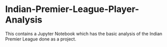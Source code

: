# Indian-Premier-League-Player-Analysis

This contains a Jupyter Notebook which has the basic analysis of the Indian Premier League done
as a project.

